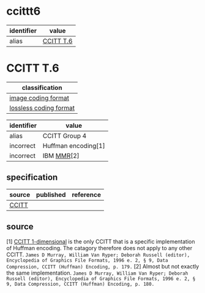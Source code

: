 # ccittt6

| identifier     | value
| -------------- | -----
| alias          | [CCITT T.6](#ccitt-t.6)

# CCITT T.6
| classification
| --------------
| [image coding format](video.md)
| [lossless coding format](compression.md)

| identifier | value
| ---------- | -----
| alias      | CCITT Group 4
| incorrect  | Huffman encoding[1]
| incorrect  | IBM [MMR](mmr.md)[2]

## specification
| source | published         | reference
| ------ | ----------------- | ---------
| [CCITT](ccitt.md)

## source
[1] [CCITT 1-dimensional](#ccitt1d.md) is the only CCITT that is a specific implementation of Huffman encoding. The catagory therefore does not apply to any other CCITT. `James D Murray, William Van Ryper; Deborah Russell (editor), Encyclopedia of Graphics File Formats, 1996 e. 2, § 9, Data Compression, CCITT (Huffman) Encoding, p. 179.`
[2] Almost but not exactly the same implementation. `James D Murray, William Van Ryper; Deborah Russell (editor), Encyclopedia of Graphics File Formats, 1996 e. 2, § 9, Data Compression, CCITT (Huffman) Encoding, p. 180.`
